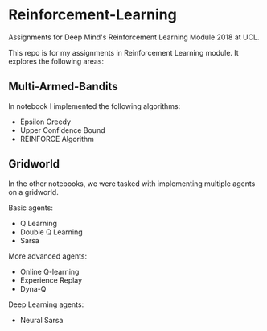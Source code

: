 # Reinforcement-Learning
Assignments for Deep Mind's Reinforcement Learning Module 2018 at UCL.

This repo is for my assignments in Reinforcement Learning module. It explores the following areas:

## Multi-Armed-Bandits

In notebook I implemented the following algorithms:

* Epsilon Greedy 
* Upper Confidence Bound
* REINFORCE Algorithm

## Gridworld

In the other notebooks, we were tasked with implementing multiple agents on a gridworld.

Basic agents:

* Q Learning
* Double Q Learning
* Sarsa

More advanced agents:

* Online Q-learning
* Experience Replay
* Dyna-Q

Deep Learning agents:

* Neural Sarsa

